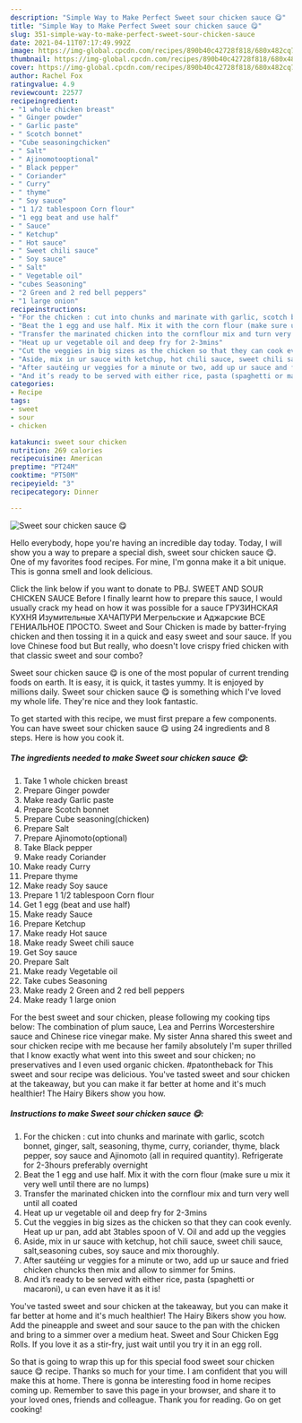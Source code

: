 ```yaml
---
description: "Simple Way to Make Perfect Sweet sour chicken sauce 😋"
title: "Simple Way to Make Perfect Sweet sour chicken sauce 😋"
slug: 351-simple-way-to-make-perfect-sweet-sour-chicken-sauce
date: 2021-04-11T07:17:49.992Z
image: https://img-global.cpcdn.com/recipes/890b40c42728f818/680x482cq70/sweet-sour-chicken-sauce-recipe-main-photo.jpg
thumbnail: https://img-global.cpcdn.com/recipes/890b40c42728f818/680x482cq70/sweet-sour-chicken-sauce-recipe-main-photo.jpg
cover: https://img-global.cpcdn.com/recipes/890b40c42728f818/680x482cq70/sweet-sour-chicken-sauce-recipe-main-photo.jpg
author: Rachel Fox
ratingvalue: 4.9
reviewcount: 22577
recipeingredient:
- "1 whole chicken breast"
- " Ginger powder"
- " Garlic paste"
- " Scotch bonnet"
- "Cube seasoningchicken"
- " Salt"
- " Ajinomotooptional"
- " Black pepper"
- " Coriander"
- " Curry"
- " thyme"
- " Soy sauce"
- "1 1/2 tablespoon Corn flour"
- "1 egg beat and use half"
- " Sauce"
- " Ketchup"
- " Hot sauce"
- " Sweet chili sauce"
- " Soy sauce"
- " Salt"
- " Vegetable oil"
- "cubes Seasoning"
- "2 Green and 2 red bell peppers"
- "1 large onion"
recipeinstructions:
- "For the chicken : cut into chunks and marinate with garlic, scotch bonnet, ginger, salt, seasoning, thyme, curry, coriander, thyme, black pepper, soy sauce and Ajinomoto (all in required quantity). Refrigerate for 2-3hours preferably overnight"
- "Beat the 1 egg and use half. Mix it with the corn flour (make sure u mix it very well until there are no lumps)"
- "Transfer the marinated chicken into the cornflour mix and turn very well until all coated"
- "Heat up ur vegetable oil and deep fry for 2-3mins"
- "Cut the veggies in big sizes as the chicken so that they can cook evenly. Heat up ur pan, add abt 3tables spoon of V. Oil and add up the veggies"
- "Aside, mix in ur sauce with ketchup, hot chili sauce, sweet chili sauce, salt,seasoning cubes, soy sauce and mix thoroughly."
- "After sautéing ur veggies for a minute or two, add up ur sauce and fried chicken chuncks then mix and allow to simmer for 5mins."
- "And it’s ready to be served with either rice, pasta (spaghetti or macaroni), u can even have it as it is!"
categories:
- Recipe
tags:
- sweet
- sour
- chicken

katakunci: sweet sour chicken 
nutrition: 269 calories
recipecuisine: American
preptime: "PT24M"
cooktime: "PT50M"
recipeyield: "3"
recipecategory: Dinner

---
```



![Sweet sour chicken sauce 😋](https://img-global.cpcdn.com/recipes/890b40c42728f818/680x482cq70/sweet-sour-chicken-sauce-recipe-main-photo.jpg)

Hello everybody, hope you're having an incredible day today. Today, I will show you a way to prepare a special dish, sweet sour chicken sauce 😋. One of my favorites food recipes. For mine, I'm gonna make it a bit unique. This is gonna smell and look delicious.

Click the link below if you want to donate to PBJ. SWEET AND SOUR CHICKEN SAUCE Before I finally learnt how to prepare this sauce, I would usually crack my head on how it was possible for a sauce ГРУЗИНСКАЯ КУХНЯ Изумительные ХАЧАПУРИ Мегрельские и Аджарские ВСЕ ГЕНИАЛЬНОЕ ПРОСТО. Sweet and Sour Chicken is made by batter-frying chicken and then tossing it in a quick and easy sweet and sour sauce. If you love Chinese food but But really, who doesn&#39;t love crispy fried chicken with that classic sweet and sour combo?

Sweet sour chicken sauce 😋 is one of the most popular of current trending foods on earth. It is easy, it is quick, it tastes yummy. It is enjoyed by millions daily. Sweet sour chicken sauce 😋 is something which I've loved my whole life. They're nice and they look fantastic.


To get started with this recipe, we must first prepare a few components. You can have sweet sour chicken sauce 😋 using 24 ingredients and 8 steps. Here is how you cook it.

<!--inarticleads1-->

##### The ingredients needed to make Sweet sour chicken sauce 😋:

1. Take 1 whole chicken breast
1. Prepare  Ginger powder
1. Make ready  Garlic paste
1. Prepare  Scotch bonnet
1. Prepare Cube seasoning(chicken)
1. Prepare  Salt
1. Prepare  Ajinomoto(optional)
1. Take  Black pepper
1. Make ready  Coriander
1. Make ready  Curry
1. Prepare  thyme
1. Make ready  Soy sauce
1. Prepare 1 1/2 tablespoon Corn flour
1. Get 1 egg (beat and use half)
1. Make ready  Sauce
1. Prepare  Ketchup
1. Make ready  Hot sauce
1. Make ready  Sweet chili sauce
1. Get  Soy sauce
1. Prepare  Salt
1. Make ready  Vegetable oil
1. Take cubes Seasoning
1. Make ready 2 Green and 2 red bell peppers
1. Make ready 1 large onion


For the best sweet and sour chicken, please following my cooking tips below: The combination of plum sauce, Lea and Perrins Worcestershire sauce and Chinese rice vinegar make. My sister Anna shared this sweet and sour chicken recipe with me because her family absolutely I&#39;m super thrilled that I know exactly what went into this sweet and sour chicken; no preservatives and I even used organic chicken. #patontheback for This sweet and sour recipe was delicious. You&#39;ve tasted sweet and sour chicken at the takeaway, but you can make it far better at home and it&#39;s much healthier! The Hairy Bikers show you how. 

<!--inarticleads2-->

##### Instructions to make Sweet sour chicken sauce 😋:

1. For the chicken : cut into chunks and marinate with garlic, scotch bonnet, ginger, salt, seasoning, thyme, curry, coriander, thyme, black pepper, soy sauce and Ajinomoto (all in required quantity). Refrigerate for 2-3hours preferably overnight
1. Beat the 1 egg and use half. Mix it with the corn flour (make sure u mix it very well until there are no lumps)
1. Transfer the marinated chicken into the cornflour mix and turn very well until all coated
1. Heat up ur vegetable oil and deep fry for 2-3mins
1. Cut the veggies in big sizes as the chicken so that they can cook evenly. Heat up ur pan, add abt 3tables spoon of V. Oil and add up the veggies
1. Aside, mix in ur sauce with ketchup, hot chili sauce, sweet chili sauce, salt,seasoning cubes, soy sauce and mix thoroughly.
1. After sautéing ur veggies for a minute or two, add up ur sauce and fried chicken chuncks then mix and allow to simmer for 5mins.
1. And it’s ready to be served with either rice, pasta (spaghetti or macaroni), u can even have it as it is!


You&#39;ve tasted sweet and sour chicken at the takeaway, but you can make it far better at home and it&#39;s much healthier! The Hairy Bikers show you how. Add the pineapple and sweet and sour sauce to the pan with the chicken and bring to a simmer over a medium heat. Sweet and Sour Chicken Egg Rolls. If you love it as a stir-fry, just wait until you try it in an egg roll. 

So that is going to wrap this up for this special food sweet sour chicken sauce 😋 recipe. Thanks so much for your time. I am confident that you will make this at home. There is gonna be interesting food in home recipes coming up. Remember to save this page in your browser, and share it to your loved ones, friends and colleague. Thank you for reading. Go on get cooking!
